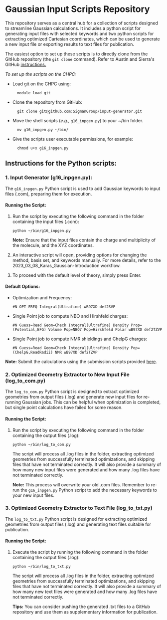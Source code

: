 # Gaussian Input Scripts Repository

This repository serves as a central hub for a collection of scripts designed to streamline Gaussian calculations. It includes a python script for generating input files with selected keywords and two python scripts for extracting optimized Cartesian coordinates, which can be used to generate a new input file or exporting results to text files for publication.

The easiest option to set up these scripts is to directly clone from the GitHub repository (the `git clone` command). Refer to Austin and Sierra's GitHub [instructions.](https://github.com/SigmanGroup/Git-Started)

_To set up the scripts on the CHPC:_
	
- Load git on the CHPC using:
  ```shell
    module load git
    ```
- Clone the repository from GitHub:
  ```shell
    git clone git@github.com:SigmanGroup/input-generator.git
    ```
- Move the shell scripts (*e.g.*, `g16_inpgen.py`) to your ~/bin folder.
  ```shell
    mv g16_inpgen.py ~/bin/
    ```
- Give the scripts user executable permissions, for example:
  ```shell
    chmod u+x g16_inpgen.py
    ```
## Instructions for the Python scripts:

### 1. Input Generator (g16_inpgen.py):

The `g16_inpgen.py` Python script is used to add Gaussian keywords to input files (.com), preparing them for execution.

#### Running the Script:

1. Run the script by executing the following command in the folder containing the input files (.com):
    ```shell
    python ~/bin/g16_inpgen.py
    ```
   **Note:** Ensure that the input files contain the charge and multiplicity of the molecule, and the XYZ coordinates.

2. An interactive script will open, providing options for changing the method, basis set, and keywords manually. For more details, refer to the 2023_03_08_Karas_Gaussian-Introduction workflow.

3. To proceed with the default level of theory, simply press Enter.

#### Default Options:

- Optimization and Frequency:
  
  `#N OPT FREQ Integral(Ultrafine) wB97XD def2SVP`

- Single Point job to compute NBO and Hirshfeld charges:
  
  `#N Guess=Read Geom=Check Integral(Ultrafine) Density Prop=(Potential,EFG) Volume Pop=NBO7 Pop=Hirshfeld Polar wB97XD def2TZVP`

- Single Point job to compute NMR shieldings and ChelpG charges:
  
  `#N Guess=Read Geom=Check Integral(Ultrafine) Density Pop=(ChelpG,ReadRadii) NMR wB97XD def2TZVP`

**Note:** Submit the calculations using the submission scripts provided [here](https://github.com/SigmanGroup/CHPC_Submit_Scripts/tree/main).

### 2. Optimized Geometry Extractor to New Input File (log_to_com.py)

The `log_to_com.py` Python script is designed to extract optimized geometries from output files (.log) and generate new input files for re-running Gaussian jobs. This can be helpful when optimization is completed, but single point calculations have failed for some reason.

#### Running the Script:

1. Run the script by executing the following command in the folder containing the output files (.log):
    ```shell
    python ~/bin/log_to_com.py
    ```
    The script will process all .log files in the folder, extracting optimized geometries from successfully terminated optimizations, and skipping files that have not terminated correctly. It will also provide a summary of how many new input files were generated and how many .log files have not terminated correctly.

   **Note:** This process will overwrite your old .com files. Remember to re-run the `g16_inpgen.py` Python script to add the necessary keywords to your new input files.

### 3. Optimized Geometry Extractor to Text File (log_to_txt.py)

The `log_to_txt.py` Python script is designed for extracting optimized geometries from output files (.log) and generating text files suitable for publication.

#### Running the Script:

1. Execute the script by running the following command in the folder containing the output files (.log):
    ```shell
    python ~/bin/log_to_txt.py
    ```
    The script will process all .log files in the folder, extracting optimized geometries from successfully terminated optimizations, and skipping files that have not terminated correctly. It will also provide a summary of how many new text files were generated and how many .log files have not terminated correctly.

   **Tips:** You can consider pushing the generated .txt files to a GitHub repository and use them as supplementary information for publication.

   

